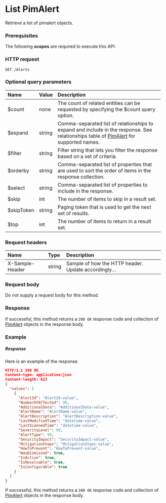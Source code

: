# List PimAlert

Retrieve a list of pimalert objects.
### Prerequisites
The following **scopes** are required to execute this API: 
### HTTP request
<!-- { "blockType": "ignored" } -->
```http
GET /Alerts
```
### Optional query parameters
|Name|Value|Description|
|:---------------|:--------|:-------|
|$count|none|The count of related entities can be requested by specifying the $count query option.|
|$expand|string|Comma-separated list of relationships to expand and include in the response. See relationships table of [PimAlert](../resources/pimalert.md) for supported names. |
|$filter|string|Filter string that lets you filter the response based on a set of criteria.|
|$orderby|string|Comma-separated list of properties that are used to sort the order of items in the response collection.|
|$select|string|Comma-separated list of properties to include in the response.|
|$skip|int|The number of items to skip in a result set.|
|$skipToken|string|Paging token that is used to get the next set of results.|
|$top|int|The number of items to return in a result set.|

### Request headers
| Name       | Type | Description|
|:-----------|:------|:----------|
| X-Sample-Header  | string  | Sample of how the HTTP header. Update accordingly...|

### Request body
Do not supply a request body for this method.
### Response
If successful, this method returns a `200 OK` response code and collection of [PimAlert](../resources/pimalert.md) objects in the response body.
### Example
##### Response
Here is an example of the response.
<!-- {
  "blockType": "response",
  "truncated": false,
  "@odata.type": "alerts"
} -->
```json
HTTP/1.1 200 OK
Content-type: application/json
Content-length: 623
{
  "values": [
    {
      "AlertId": "AlertId-value",
      "NumberOfAffected": 99,
      "AdditionalData": "AdditionalData-value",
      "AlertName": "AlertName-value",
      "AlertDescription": "AlertDescription-value",
      "LastModifiedTime": "datetime-value",
      "LastScannedTime": "datetime-value",
      "SeverityLevel": 99,
      "AlertType": 99,
      "SecurityImpact": "SecurityImpact-value",
      "MitigationSteps": "MitigationSteps-value",
      "HowToPrevent": "HowToPrevent-value",
      "WasDismissed": true,
      "IsActive": true,
      "IsResolvable": true,
      "IsConfigurable": true
    }
  ]
}
```
If successful, this method returns a `200 OK` response code and collection of [PimAlert](../resources/pimalert.md) objects in the response body.

<!-- uuid: f3ec9627-e3b6-4d56-9fc5-40d51e43d604
2015-10-15 16:17:30 UTC -->
<!-- {
  "type": "#page.annotation",
  "description": "List PimAlert",
  "keywords": "",
  "section": "documentation",
  "tocPath": ""
}-->